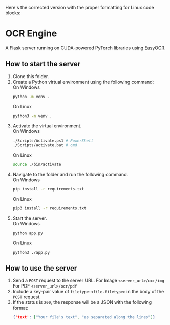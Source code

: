 Here's the corrected version with the proper formatting for Linux code blocks:

# OCR Engine

A Flask server running on CUDA-powered PyTorch libraries using [EasyOCR](https://github.com/JaidedAI/EasyOCR).

## How to start the server
1. Clone this folder.
2. Create a Python virtual environment using the following command:  
   On Windows
   ```bash
   python -m venv .
   ```
   On Linux
   ```bash
   python3 -m venv .
   ```
3. Activate the virtual environment.  
   On Windows
   ```bash
   ./Scripts/Activate.ps1 # PowerShell
   ./Scripts/activate.bat # cmd
   ```
   On Linux
   ```bash
   source ./bin/activate
   ```
4. Navigate to the folder and run the following command.  
   On Windows
   ```bash
   pip install -r requirements.txt
   ```
   On Linux
   ```bash
   pip3 install -r requirements.txt
   ```
5. Start the server.  
   On Windows
   ```bash
   python app.py
   ```
   On Linux
   ```bash
   python3 ./app.py
   ```

## How to use the server
1. Send a `POST` request to the server URL.
   For Image `<server_url>/ocr/img`
   For PDF `<server_url>/ocr/pdf`
2. Include a key-pair value of `filetype:<file.filetype>` in the body of the `POST` request.
3. If the status is `200`, the response will be a JSON with the following format:
   ```json
   {'text': ["Your file's text", "as separated along the lines"]}
   ```